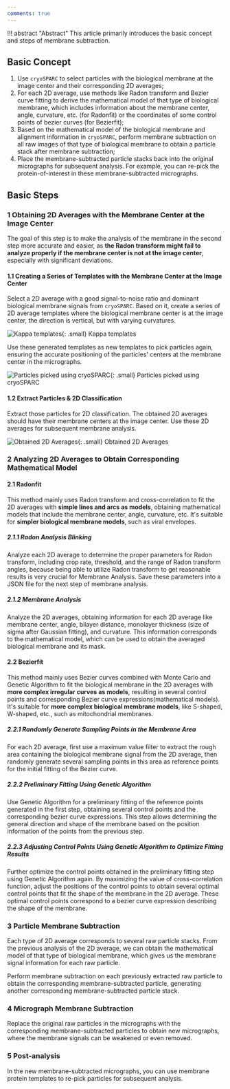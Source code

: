 ```yaml
---
comments: true
---
```


!!! abstract "Abstract"
    This article primarily introduces the basic concept and steps of membrane subtraction.

## Basic Concept

1. Use `cryoSPARC` to select particles with the biological membrane at the image center and their corresponding 2D averages;
2. For each 2D average, use methods like Radon transform and Bezier curve fitting to derive the mathematical model of that type of biological membrane, which includes information about the membrane center, angle, curvature, etc. (for Radonfit) or the coordinates of some control points of bezier curves (for Bezierfit);
3. Based on the mathematical model of the biological membrane and alignment information in `cryoSPARC`, perform membrane subtraction on all raw images of that type of biological membrane to obtain a particle stack after membrane subtraction;
4. Place the membrane-subtracted particle stacks back into the original micrographs for subsequent analysis. For example, you can re-pick the protein-of-interest in these membrane-subtracted micrographs.

## Basic Steps

### 1 Obtaining 2D Averages with the Membrane Center at the Image Center

The goal of this step is to make the analysis of the membrane in the second step more accurate and easier, as **the Radon transform might fail to analyze properly if the membrane center is not at the image center**, especially with significant deviations.

#### 1.1 Creating a Series of Templates with the Membrane Center at the Image Center

Select a 2D average with a good signal-to-noise ratio and dominant biological membrane signals from `cryoSPARC`. Based on it, create a series of 2D average templates where the biological membrane center is at the image center, the direction is vertical, but with varying curvatures.

![Kappa templates](../assets/images/kappa-templates-image.gif){: .small}
<span class="caption">Kappa templates</span>

Use these generated templates as new templates to pick particles again, ensuring the accurate positioning of the particles' centers at the membrane center in the micrographs.

![Particles picked using cryoSPARC](../assets/images/1_5.png){: .small}
<span class="caption">Particles picked using cryoSPARC</span>

#### 1.2 Extract Particles & 2D Classification

Extract those particles for 2D classification. The obtained 2D averages should have their membrane centers at the image center. Use these 2D averages for subsequent membrane analysis.

![Obtained 2D Averages](../assets/images/1_6.png){: .small}
<span class="caption">Obtained 2D Averages</span>

### 2 Analyzing 2D Averages to Obtain Corresponding Mathematical Model

#### 2.1 Radonfit

This method mainly uses Radon transform and cross-correlation to fit the 2D averages with **simple lines and arcs as models**, obtaining mathematical models that include the membrane center, angle, curvature, etc. It's suitable for **simpler biological membrane models**, such as viral envelopes.

##### 2.1.1 Radon Analysis Blinking

Analyze each 2D average to determine the proper parameters for Radon transform, including crop rate, threshold, and the range of Radon transform angles, because being able to utilize Radon transform to get reasonable results is very crucial for Membrane Analysis. Save these parameters into a JSON file for the next step of membrane analysis.

##### 2.1.2 Membrane Analysis

Analyze the 2D averages, obtaining information for each 2D average like membrane center, angle, bilayer distance, monolayer thickness (size of sigma after Gaussian fitting), and curvature. This information corresponds to the mathematical model, which can be used to obtain the averaged biological membrane and its mask.

#### 2.2 Bezierfit

This method mainly uses Bezier curves combined with Monte Carlo and Genetic Algorithm to fit the biological membrane in the 2D averages with **more complex irregular curves as models**, resulting in several control points and corresponding Bezier curve expressions(mathematical models). It's suitable for **more complex biological membrane models**, like S-shaped, W-shaped, etc., such as mitochondrial membranes.

##### 2.2.1 Randomly Generate Sampling Points in the Membrane Area

For each 2D average, first use a maximum value filter to extract the rough area containing the biological membrane signal from the 2D average, then randomly generate several sampling points in this area as reference points for the initial fitting of the Bezier curve.

##### 2.2.2 Preliminary Fitting Using Genetic Algorithm

Use Genetic Algorithm for a preliminary fitting of the reference points generated in the first step, obtaining several control points and the corresponding bezier curve expressions. This step allows determining the general direction and shape of the membrane based on the position information of the points from the previous step.

##### 2.2.3 Adjusting Control Points Using Genetic Algorithm to Optimize Fitting Results

Further optimize the control points obtained in the preliminary fitting step using Genetic Algorithm again. By maximizing the value of cross-correlation function, adjust the positions of the control points to obtain several optimal control points that fit the shape of the membrane in the 2D average. These optimal control points correspond to a bezier curve expression describing the shape of the membrane.

### 3 Particle Membrane Subtraction

Each type of 2D average corresponds to several raw particle stacks. From the previous analysis of the 2D average, we can obtain the mathematical model of that type of biological membrane, which gives us the membrane signal information for each raw particle.

Perform membrane subtraction on each previously extracted raw particle to obtain the corresponding membrane-subtracted particle, generating another corresponding membrane-subtracted particle stack.

### 4 Micrograph Membrane Subtraction

Replace the original raw particles in the micrographs with the corresponding membrane-subtracted particles to obtain new micrographs, where the membrane signals can be weakened or even removed.

### 5 Post-analysis

In the new membrane-subtracted micrographs, you can use membrane protein templates to re-pick particles for subsequent analysis.
